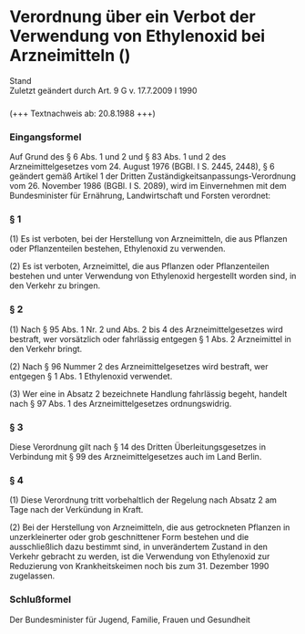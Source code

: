 Verordnung über ein Verbot der Verwendung von Ethylenoxid bei Arzneimitteln ()
==============================================================================

Stand  
Zuletzt geändert durch Art. 9 G v. 17.7.2009 I 1990

### 

(+++ Textnachweis ab: 20.8.1988 +++)

### Eingangsformel

Auf Grund des § 6 Abs. 1 und 2 und § 83 Abs. 1 und 2 des Arzneimittelgesetzes vom 24. August 1976 (BGBl. I S. 2445, 2448), § 6 geändert gemäß Artikel 1 der Dritten Zuständigkeitsanpassungs-Verordnung vom 26. November 1986 (BGBl. I S. 2089), wird im Einvernehmen mit dem Bundesminister für Ernährung, Landwirtschaft und Forsten verordnet:

### § 1

(1) Es ist verboten, bei der Herstellung von Arzneimitteln, die aus Pflanzen oder Pflanzenteilen bestehen, Ethylenoxid zu verwenden.

(2) Es ist verboten, Arzneimittel, die aus Pflanzen oder Pflanzenteilen bestehen und unter Verwendung von Ethylenoxid hergestellt worden sind, in den Verkehr zu bringen.

### § 2

(1) Nach § 95 Abs. 1 Nr. 2 und Abs. 2 bis 4 des Arzneimittelgesetzes wird bestraft, wer vorsätzlich oder fahrlässig entgegen § 1 Abs. 2 Arzneimittel in den Verkehr bringt.

(2) Nach § 96 Nummer 2 des Arzneimittelgesetzes wird bestraft, wer entgegen § 1 Abs. 1 Ethylenoxid verwendet.

(3) Wer eine in Absatz 2 bezeichnete Handlung fahrlässig begeht, handelt nach § 97 Abs. 1 des Arzneimittelgesetzes ordnungswidrig.

### § 3

Diese Verordnung gilt nach § 14 des Dritten Überleitungsgesetzes in Verbindung mit § 99 des Arzneimittelgesetzes auch im Land Berlin.

### § 4

(1) Diese Verordnung tritt vorbehaltlich der Regelung nach Absatz 2 am Tage nach der Verkündung in Kraft.

(2) Bei der Herstellung von Arzneimitteln, die aus getrockneten Pflanzen in unzerkleinerter oder grob geschnittener Form bestehen und die ausschließlich dazu bestimmt sind, in unverändertem Zustand in den Verkehr gebracht zu werden, ist die Verwendung von Ethylenoxid zur Reduzierung von Krankheitskeimen noch bis zum 31. Dezember 1990 zugelassen.

### Schlußformel

Der Bundesminister für Jugend, Familie, Frauen und Gesundheit
